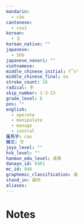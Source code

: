 ```yaml
---
mandarin:
  - cāo
cantonese:
  - cou1
korean:
  - 조
korean_native: ""
japanese:
  - SOU
japanese_nanori: ""
vietnamese:
middle_chinese_initial: t͡sʰ
middle_chinese_final: ɑu
stroke_count: 16
radical: 手
skip_number: 1-3-13
grade_level: 6
pos: ""
english:
  - operate
  - manipulate
  - manage
  - control
羅馬字: cau
韓文: 찻
joyo_level: ""
hsk_level: ""
hanmun_edu_level: 高等
danayo_id: 6461
mc_id: 846
graphemic_classification: 喿
stand_in: 操作
aliases:
---
```


# Notes
